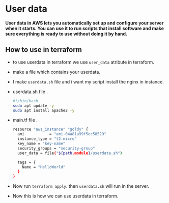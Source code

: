 # User data

**User data in AWS lets you automatically set up and configure your server when it starts. You can use it to run scripts that install software and make sure everything is ready to use without doing it by hand.**

## How to use in terraform

- to use userdata in terraform we use `user_data` atribute in terraform.
- make a file which contains your userdata.
- I make `userdata.sh` file and i want my script install the nginx in instance.
- userdata.sh file .

    ```bash
    #!/bin/bash
    sudo apt update -y
    sudo apt install apache2 -y

- main.tf file .

    ```bash
    resource "aws_instance" "goldy" {
      ami           = "ami-04a81a99f5ec58529"
      instance_type = "t2.micro"
      key_name = "key-name"
      security_groups = "security-group"
      user_data = file("${path.module}/userdata.sh")

      tags = {
        Name = "HelloWorld"
      }
    }

- Now run `terraform apply`. then `userdata.sh` will run in the server.
- Now this is how we can use userdata in terraform.
